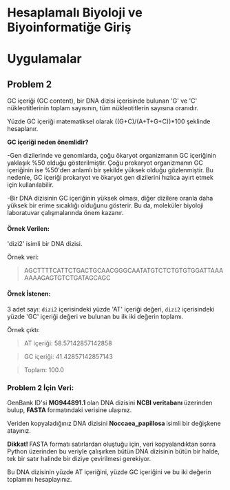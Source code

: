 
# Hesaplamalı Biyoloji ve Biyoinformatiğe Giriş
# Uygulamalar

## Problem 2

GC içeriği (GC content), bir DNA dizisi içerisinde bulunan 'G' ve 'C' nükleotitlerinin toplam sayısının, tüm nükleotitlerin sayısına oranıdır.

Yüzde GC içeriği matematiksel olarak ((G+C)/(A+T+G+C))\*100 şeklinde hesaplanır.

<b> GC içeriği neden önemlidir? </b> 

-Gen dizilerinde ve genomlarda, çoğu ökaryot organizmanın GC içeriğinin yaklaşık %50 olduğu gösterilmiştir. Çoğu prokaryot organizmanın GC içeriğinin ise %50'den anlamlı bir şekilde yüksek olduğu gözlenmiştir. Bu nedenle, GC içeriği prokaryot ve ökaryot gen dizilerini hızlıca ayırt etmek için kullanılabilir.

-Bir DNA dizisinin GC içeriğinin yüksek olması, diğer dizilere oranla daha yüksek bir erime sıcaklığı olduğunu gösterir. Bu da, moleküler biyoloji laboratuvar çalışmalarında önem kazanır.

#### Örnek Verilen:

'dizi2' isimli bir DNA dizisi.

Örnek veri:

> AGCTTTTCATTCTGACTGCAACGGGCAATATGTCTCTGTGTGGATTAAAAAAAGAGTGTCTGATAGCAGC

#### Örnek İstenen:

3 adet sayı: `dizi2` içerisindeki yüzde 'AT' içeriği değeri, `dizi2` içerisindeki yüzde 'GC' içeriği değeri ve bulunan bu ilk iki değerin toplamı.

Örnek çıktı:

> AT içeriği: 58.57142857142858

> GC içeriği: 41.42857142857143

> Toplam: 100.0

### Problem 2 İçin Veri:

GenBank ID'si <b> MG944891.1 </b> olan DNA dizisini <b> NCBI veritabanı </b> üzerinden bulup, <b> FASTA </b> formatındaki verisine ulaşınız. 

Veriden kopyaladığınız DNA dizisini <b> Noccaea_papillosa </b> isimli bir değişkene atayınız.

<b> Dikkat! </b> FASTA formatı satırlardan oluştuğu için, veri kopyalandıktan sonra Python üzerinden bu veriyle çalışırken bütün DNA dizisinin bütün bir halde, tek bir satır halinde bir diziye çevirilmesi gerekiyor.

Bu DNA dizisinin yüzde AT içeriğini, yüzde GC içeriğini ve bu iki değerin toplamını hesaplayınız.
